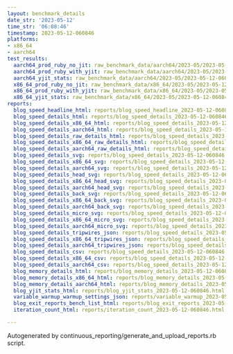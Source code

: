 ```yaml
---
layout: benchmark_details
date_str: '2023-05-12'
time_str: '06:08:46'
timestamp: 2023-05-12-060846
platforms:
- x86_64
- aarch64
test_results:
  aarch64_prod_ruby_no_jit: raw_benchmark_data/aarch64/2023-05/2023-05-12-060846_basic_benchmark_aarch64_prod_ruby_no_jit.json
  aarch64_prod_ruby_with_yjit: raw_benchmark_data/aarch64/2023-05/2023-05-12-060846_basic_benchmark_aarch64_prod_ruby_with_yjit.json
  aarch64_yjit_stats: raw_benchmark_data/aarch64/2023-05/2023-05-12-060846_basic_benchmark_aarch64_yjit_stats.json
  x86_64_prod_ruby_no_jit: raw_benchmark_data/x86_64/2023-05/2023-05-12-060846_basic_benchmark_x86_64_prod_ruby_no_jit.json
  x86_64_prod_ruby_with_yjit: raw_benchmark_data/x86_64/2023-05/2023-05-12-060846_basic_benchmark_x86_64_prod_ruby_with_yjit.json
  x86_64_yjit_stats: raw_benchmark_data/x86_64/2023-05/2023-05-12-060846_basic_benchmark_x86_64_yjit_stats.json
reports:
  blog_speed_headline_html: reports/blog_speed_headline_2023-05-12-060846.html
  blog_speed_details_html: reports/blog_speed_details_2023-05-12-060846.html
  blog_speed_details_x86_64_html: reports/blog_speed_details_2023-05-12-060846.x86_64.html
  blog_speed_details_aarch64_html: reports/blog_speed_details_2023-05-12-060846.aarch64.html
  blog_speed_details_raw_details_html: reports/blog_speed_details_2023-05-12-060846.raw_details.html
  blog_speed_details_x86_64_raw_details_html: reports/blog_speed_details_2023-05-12-060846.x86_64.raw_details.html
  blog_speed_details_aarch64_raw_details_html: reports/blog_speed_details_2023-05-12-060846.aarch64.raw_details.html
  blog_speed_details_svg: reports/blog_speed_details_2023-05-12-060846.svg
  blog_speed_details_x86_64_svg: reports/blog_speed_details_2023-05-12-060846.x86_64.svg
  blog_speed_details_aarch64_svg: reports/blog_speed_details_2023-05-12-060846.aarch64.svg
  blog_speed_details_head_svg: reports/blog_speed_details_2023-05-12-060846.head.svg
  blog_speed_details_x86_64_head_svg: reports/blog_speed_details_2023-05-12-060846.x86_64.head.svg
  blog_speed_details_aarch64_head_svg: reports/blog_speed_details_2023-05-12-060846.aarch64.head.svg
  blog_speed_details_back_svg: reports/blog_speed_details_2023-05-12-060846.back.svg
  blog_speed_details_x86_64_back_svg: reports/blog_speed_details_2023-05-12-060846.x86_64.back.svg
  blog_speed_details_aarch64_back_svg: reports/blog_speed_details_2023-05-12-060846.aarch64.back.svg
  blog_speed_details_micro_svg: reports/blog_speed_details_2023-05-12-060846.micro.svg
  blog_speed_details_x86_64_micro_svg: reports/blog_speed_details_2023-05-12-060846.x86_64.micro.svg
  blog_speed_details_aarch64_micro_svg: reports/blog_speed_details_2023-05-12-060846.aarch64.micro.svg
  blog_speed_details_tripwires_json: reports/blog_speed_details_2023-05-12-060846.tripwires.json
  blog_speed_details_x86_64_tripwires_json: reports/blog_speed_details_2023-05-12-060846.x86_64.tripwires.json
  blog_speed_details_aarch64_tripwires_json: reports/blog_speed_details_2023-05-12-060846.aarch64.tripwires.json
  blog_speed_details_csv: reports/blog_speed_details_2023-05-12-060846.csv
  blog_speed_details_x86_64_csv: reports/blog_speed_details_2023-05-12-060846.x86_64.csv
  blog_speed_details_aarch64_csv: reports/blog_speed_details_2023-05-12-060846.aarch64.csv
  blog_memory_details_html: reports/blog_memory_details_2023-05-12-060846.html
  blog_memory_details_x86_64_html: reports/blog_memory_details_2023-05-12-060846.x86_64.html
  blog_memory_details_aarch64_html: reports/blog_memory_details_2023-05-12-060846.aarch64.html
  blog_yjit_stats_html: reports/blog_yjit_stats_2023-05-12-060846.html
  variable_warmup_warmup_settings_json: reports/variable_warmup_2023-05-12-060846.warmup_settings.json
  blog_exit_reports_bench_list_html: reports/blog_exit_reports_2023-05-12-060846.bench_list.html
  iteration_count_html: reports/iteration_count_2023-05-12-060846.html

---
```

Autogenerated by continuous_reporting/generate_and_upload_reports.rb script.
